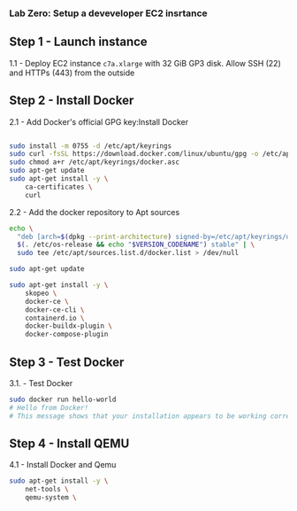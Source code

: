 ### Lab Zero: Setup a deveveloper EC2 insrtance

## Step 1 - Launch instance

1.1 - Deploy EC2 instance `c7a.xlarge` with 32 GiB GP3 disk. Allow SSH (22) and HTTPs (443) from the outside

## Step 2 - Install Docker

2.1 - Add Docker's official GPG key:Install Docker

```bash

sudo install -m 0755 -d /etc/apt/keyrings
sudo curl -fsSL https://download.docker.com/linux/ubuntu/gpg -o /etc/apt/keyrings/docker.asc
sudo chmod a+r /etc/apt/keyrings/docker.asc
sudo apt-get update
sudo apt-get install -y \
    ca-certificates \
    curl 
```

2.2 - Add the docker repository to Apt sources

```bash
echo \
  "deb [arch=$(dpkg --print-architecture) signed-by=/etc/apt/keyrings/docker.asc] https://download.docker.com/linux/ubuntu \
  $(. /etc/os-release && echo "$VERSION_CODENAME") stable" | \
  sudo tee /etc/apt/sources.list.d/docker.list > /dev/null

sudo apt-get update
```
```bash
sudo apt-get install -y \
    skopeo \
    docker-ce \
    docker-ce-cli \
    containerd.io \
    docker-buildx-plugin \
    docker-compose-plugin 
```

## Step 3 - Test Docker

3.1. - Test Docker

```bash
sudo docker run hello-world
# Hello from Docker!
# This message shows that your installation appears to be working correctly.
```

## Step 4 - Install QEMU

4.1 - Install Docker and Qemu

```bash
sudo apt-get install -y \
    net-tools \
    qemu-system \

```